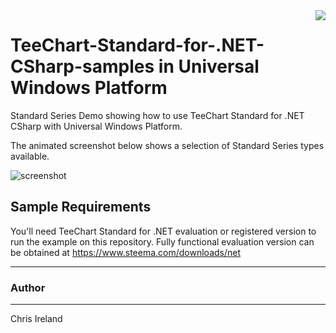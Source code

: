 <a href="https://www.steema.com/product/net">
<img align="right" src="http://www.teechart.net/img/logos/teechart_net.png">
</a>

# TeeChart-Standard-for-.NET-CSharp-samples in Universal Windows Platform
Standard Series Demo showing how to use TeeChart Standard for .NET CSharp with Universal Windows Platform.

The animated screenshot below shows a selection of Standard Series types available.

![screenshot](https://github.com/Steema/TeeChart-Standard-for-.NET-CSharp-samples/blob/master/StandardSeriesDemoSTD/UniversalWindowsPlatform/Screenshots/standardSeriesDemo.gif?raw=true "TeeChart Standard for NET C#-UWP demo")

## Sample Requirements

You'll need TeeChart Standard for .NET evaluation or registered version to run the example on this repository. Fully functional evaluation version can be obtained at https://www.steema.com/downloads/net

---
### Author
------
Chris Ireland

